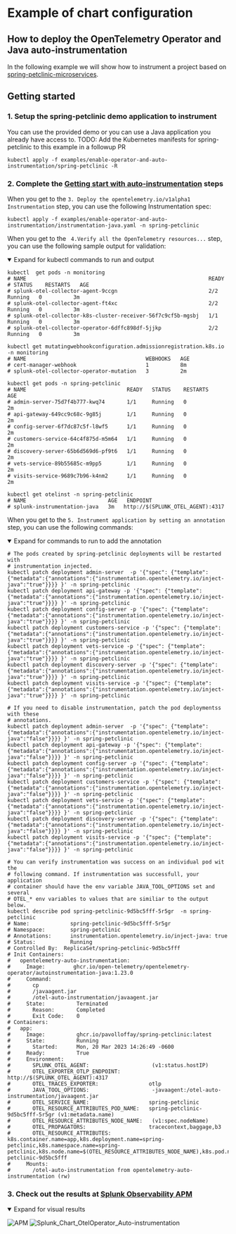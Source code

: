 # Example of chart configuration

## How to deploy the OpenTelemetry Operator and Java auto-instrumentation

In the following example we will show how to instrument a project based on
[spring-petclinic-microservices](https://github.com/spring-petclinic/spring-petclinic-microservices).

## Getting started
### 1. Setup the spring-petclinic demo application to instrument

You can use the provided demo or you can use a Java application you already have access to.
TODO: Add the Kubernetes manifests for spring-petclinic to this example in a followup PR

```
kubectl apply -f examples/enable-operator-and-auto-instrumentation/spring-petclinic -R
```

### 2. Complete the [Getting start with auto-instrumentation](https://github.com/signalfx/splunk-otel-collector-chart/docs/auto-instrumentation-install.md#getting-start-with-auto-instrumentation) steps
When you get to the `3. Deploy the opentelemetry.io/v1alpha1 Instrumentation` step, you can use the following
Instrumentation spec:

```
kubectl apply -f examples/enable-operator-and-auto-instrumentation/instrumentation-java.yaml -n spring-petclinic
```

When you get to the ` 4.Verify all the OpenTelemetry resources...` step, you can use the following sample output
for validation:

<details open>
<summary>Expand for kubectl commands to run and output</summary>

```
kubectl  get pods -n monitoring
# NAME                                                          READY
# STATUS    RESTARTS   AGE
# splunk-otel-collector-agent-9ccgn                             2/2     Running   0          3m
# splunk-otel-collector-agent-ft4xc                             2/2     Running   0          3m
# splunk-otel-collector-k8s-cluster-receiver-56f7c9cf5b-mgsbj   1/1     Running   0          3m
# splunk-otel-collector-operator-6dffc898df-5jjkp               2/2     Running   0          3m

kubectl get mutatingwebhookconfiguration.admissionregistration.k8s.io -n monitoring
# NAME                                      WEBHOOKS   AGE
# cert-manager-webhook                      1          8m
# splunk-otel-collector-operator-mutation   3          2m

kubectl get pods -n spring-petclinic
# NAME                                READY   STATUS    RESTARTS        AGE
# admin-server-75d7f4b777-kwq74       1/1     Running   0               2m
# api-gateway-649cc9c68c-9g85j        1/1     Running   0               2m
# config-server-6f7dc87c5f-l8wf5      1/1     Running   0               2m
# customers-service-64c4f875d-m5m64   1/1     Running   0               2m
# discovery-server-65b6d569d6-pf9t6   1/1     Running   0               2m
# vets-service-89b55685c-m9pp5        1/1     Running   0               2m
# visits-service-9689c7b96-k4nm2      1/1     Running   0               2m

kubectl get otelinst -n spring-petclinic
# NAME                          AGE   ENDPOINT
# splunk-instrumentation-java   3m   http://$(SPLUNK_OTEL_AGENT):4317
```

</details>

When you get to the `5. Instrument application by setting an annotation` step, you can use the following commands:
<details open>
<summary>Expand for commands to run to add the annotation</summary>

```
# The pods created by spring-petclinic deployments will be restarted with
# instrumentation injected.
kubectl patch deployment admin-server  -p '{"spec": {"template":{"metadata":{"annotations":{"instrumentation.opentelemetry.io/inject-java":"true"}}}} }' -n spring-petclinic
kubectl patch deployment api-gateway -p '{"spec": {"template":{"metadata":{"annotations":{"instrumentation.opentelemetry.io/inject-java":"true"}}}} }' -n spring-petclinic
kubectl patch deployment config-server -p '{"spec": {"template":{"metadata":{"annotations":{"instrumentation.opentelemetry.io/inject-java":"true"}}}} }' -n spring-petclinic
kubectl patch deployment customers-service -p '{"spec": {"template":{"metadata":{"annotations":{"instrumentation.opentelemetry.io/inject-java":"true"}}}} }' -n spring-petclinic
kubectl patch deployment vets-service -p '{"spec": {"template":{"metadata":{"annotations":{"instrumentation.opentelemetry.io/inject-java":"true"}}}} }' -n spring-petclinic
kubectl patch deployment discovery-server -p '{"spec": {"template":{"metadata":{"annotations":{"instrumentation.opentelemetry.io/inject-java":"true"}}}} }' -n spring-petclinic
kubectl patch deployment visits-service -p '{"spec": {"template":{"metadata":{"annotations":{"instrumentation.opentelemetry.io/inject-java":"true"}}}} }' -n spring-petclinic

# If you need to disable instrumentation, patch the pod deploymentss with these
# annotations.
kubectl patch deployment admin-server  -p '{"spec": {"template":{"metadata":{"annotations":{"instrumentation.opentelemetry.io/inject-java":"false"}}}} }' -n spring-petclinic
kubectl patch deployment api-gateway -p '{"spec": {"template":{"metadata":{"annotations":{"instrumentation.opentelemetry.io/inject-java":"false"}}}} }' -n spring-petclinic
kubectl patch deployment config-server -p '{"spec": {"template":{"metadata":{"annotations":{"instrumentation.opentelemetry.io/inject-java":"false"}}}} }' -n spring-petclinic
kubectl patch deployment customers-service -p '{"spec": {"template":{"metadata":{"annotations":{"instrumentation.opentelemetry.io/inject-java":"false"}}}} }' -n spring-petclinic
kubectl patch deployment vets-service -p '{"spec": {"template":{"metadata":{"annotations":{"instrumentation.opentelemetry.io/inject-java":"false"}}}} }' -n spring-petclinic
kubectl patch deployment discovery-server -p '{"spec": {"template":{"metadata":{"annotations":{"instrumentation.opentelemetry.io/inject-java":"false"}}}} }' -n spring-petclinic
kubectl patch deployment visits-service -p '{"spec": {"template":{"metadata":{"annotations":{"instrumentation.opentelemetry.io/inject-java":"false"}}}} }' -n spring-petclinic

# You can verify instrumentation was success on an individual pod wit the
# following command. If instrumentation was successfull, your application
# container should have the env variable JAVA_TOOL_OPTIONS set and several
# OTEL_* env variables to values that are similiar to the output below.
kubectl describe pod spring-petclinic-9d5bc5fff-5r5gr  -n spring-petclinic
# Name:             spring-petclinic-9d5bc5fff-5r5gr
# Namespace:        spring-petclinic
# Annotations:      instrumentation.opentelemetry.io/inject-java: true
# Status:           Running
# Controlled By:  ReplicaSet/spring-petclinic-9d5bc5fff
# Init Containers:
#   opentelemetry-auto-instrumentation:
#     Image:         ghcr.io/open-telemetry/opentelemetry-operator/autoinstrumentation-java:1.23.0
#     Command:
#       cp
#       /javaagent.jar
#       /otel-auto-instrumentation/javaagent.jar
#     State:          Terminated
#       Reason:       Completed
#       Exit Code:    0
# Containers:
#   app:
#     Image:          ghcr.io/pavolloffay/spring-petclinic:latest
#     State:          Running
#       Started:      Mon, 20 Mar 2023 14:26:49 -0600
#     Ready:          True
#     Environment:
#       SPLUNK_OTEL_AGENT:                    (v1:status.hostIP)
#       OTEL_EXPORTER_OTLP_ENDPOINT:         http://$(SPLUNK_OTEL_AGENT):4317
#       OTEL_TRACES_EXPORTER:                otlp
#       JAVA_TOOL_OPTIONS:                    -javaagent:/otel-auto-instrumentation/javaagent.jar
#       OTEL_SERVICE_NAME:                   spring-petclinic
#       OTEL_RESOURCE_ATTRIBUTES_POD_NAME:   spring-petclinic-9d5bc5fff-5r5gr (v1:metadata.name)
#       OTEL_RESOURCE_ATTRIBUTES_NODE_NAME:   (v1:spec.nodeName)
#       OTEL_PROPAGATORS:                    tracecontext,baggage,b3
#       OTEL_RESOURCE_ATTRIBUTES:            k8s.container.name=app,k8s.deployment.name=spring-petclinic,k8s.namespace.name=spring-petclinic,k8s.node.name=$(OTEL_RESOURCE_ATTRIBUTES_NODE_NAME),k8s.pod.name=$(OTEL_RESOURCE_ATTRIBUTES_POD_NAME),k8s.replicaset.name=spring-petclinic-9d5bc5fff
#     Mounts:
#       /otel-auto-instrumentation from opentelemetry-auto-instrumentation (rw)
```

</details>

### 3. Check out the results at [Splunk Observability APM](https://app.us1.signalfx.com/#/apm)

<details open>
<summary> Expand for visual results </summary>

![APM](auto-instrumentation-java-apm-result.png)
![Splunk_Chart_OtelOperator_Auto-instrumentation](auto-instrumentation-java-diagram.png)

</details>

